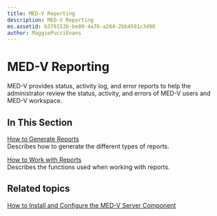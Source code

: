 ```yaml
---
title: MED-V Reporting
description: MED-V Reporting
ms.assetid: b379153b-be89-4a76-a284-2bb4591c3490
author: MaggiePucciEvans
---
```


# MED-V Reporting


MED-V provides status, activity log, and error reports to help the administrator review the status, activity, and errors of MED-V users and MED-V workspace.

## In This Section


<a href="" id="how-to-generate-reports"></a>[How to Generate Reports](how-to-generate-reports-medvv2.md)  
Describes how to generate the different types of reports.

<a href="" id="how-to-work-with-reports"></a>[How to Work with Reports](how-to-work-with-reports.md)  
Describes the functions used when working with reports.

## Related topics


[How to Install and Configure the MED-V Server Component](how-to-install-and-configure-the-med-v-server-component.md)

 

 





